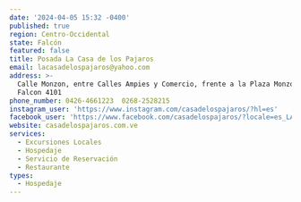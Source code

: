 ```yaml
---
date: '2024-04-05 15:32 -0400'
published: true
region: Centro-Occidental
state: Falcón
featured: false
title: Posada La Casa de los Pajaros
email: lacasadelospajaros@yahoo.com
address: >-
  Calle Monzon, entre Calles Ampies y Comercio, frente a la Plaza Monzon, Coro,
  Falcon 4101
phone_number: 0426-4661223  0268-2528215
instagram_user: 'https://www.instagram.com/casadelospajaros/?hl=es'
facebook_user: 'https://www.facebook.com/casadelospajaros/?locale=es_LA'
website: casadelospajaros.com.ve
services:
  - Excursiones Locales
  - Hospedaje
  - Servicio de Reservación
  - Restaurante
types:
  - Hospedaje
---
```


